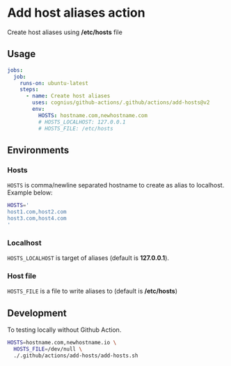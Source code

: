 # Add host aliases action

Create host aliases using **/etc/hosts** file

## Usage

```yaml
jobs:
  job:
    runs-on: ubuntu-latest
    steps:
      - name: Create host aliases
        uses: cognius/github-actions/.github/actions/add-hosts@v2
        env:
          HOSTS: hostname.com,newhostname.com
          # HOSTS_LOCALHOST: 127.0.0.1
          # HOSTS_FILE: /etc/hosts
```

## Environments

### Hosts

`HOSTS` is comma/newline separated hostname to create as alias to localhost.
Example below:

```bash
HOSTS='
host1.com,host2.com
host3.com,host4.com
'
```

### Localhost

`HOSTS_LOCALHOST` is target of aliases (default is **127.0.0.1**).

### Host file

`HOSTS_FILE` is a file to write aliases to (default is **/etc/hosts**)

## Development

To testing locally without Github Action.

```bash
HOSTS=hostname.com,newhostname.io \
  HOSTS_FILE=/dev/null \
  ./.github/actions/add-hosts/add-hosts.sh
```
